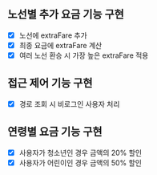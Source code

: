 ## 노선별 추가 요금 기능 구현
- [x] 노선에 extraFare 추가
- [x] 최종 요금에 extraFare 계산
- [x] 여러 노선 환승 시 가장 높은 extraFare 적용

## 접근 제어 기능 구현
- [x] 경로 조회 시 비로그인 사용자 처리

## 연령별 요금 기능 구현
- [x] 사용자가 청소년인 경우 금액의 20% 할인
- [x] 사용자가 어린이인 경우 금액의 50% 할인